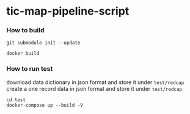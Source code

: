 # tic-map-pipeline-script

### How to build ###

```
git submodule init --update
```

```
docker build
```

### How to run test ###

download data dictionary in json format and store it under `test/redcap`
create a one record data in json format and store it under `test/redcap`

```
cd test
docker-compose up --build -V
```
